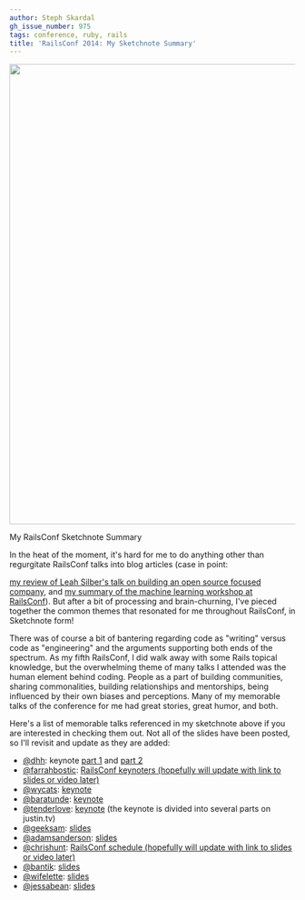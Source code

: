```yaml
---
author: Steph Skardal
gh_issue_number: 975
tags: conference, ruby, rails
title: 'RailsConf 2014: My Sketchnote Summary'
---
```




<img border="0" src="/blog/2014/04/28/railsconf-2014-my-sketchnote-summary/image-0.jpeg" width="810"/>

My RailsConf Sketchnote Summary

In the heat of the moment, it's hard for me to do anything other than regurgitate RailsConf talks into blog articles (case in point: 

[my review of Leah Silber's talk on building an open source focused company](http://blog.endpoint.com/2014/04/building-open-source-software-centric.html), and [my summary of the machine learning workshop at RailsConf](http://blog.endpoint.com/2014/04/railsconf-2014-on-machine-learning.html)). But after a bit of processing and brain-churning, I've pieced together the common themes that resonated for me throughout RailsConf, in Sketchnote form!

There was of course a bit of bantering regarding code as "writing" versus code as "engineering" and the arguments supporting both ends of the spectrum. As my fifth RailsConf, I did walk away with some Rails topical knowledge, but the overwhelming theme of many talks I attended was the human element behind coding. People as a part of building communities, sharing commonalities, building relationships and mentorships, being influenced by their own biases and perceptions. Many of my memorable talks of the conference for me had great stories, great humor, and both.

Here's a list of memorable talks referenced in my sketchnote above if you are interested in checking them out. Not all of the slides have been posted, so I'll revisit and update as they are added:

- [@dhh](http://twitter.com/dhh): keynote [part 1](http://www.justin.tv/confreaks/b/522089408) and [part 2](http://www.justin.tv/confreaks/b/522101045)
- [@farrahbostic](http://twitter.com/farrahbostic): [RailsConf keynoters (hopefully will update with link to slides or video later)](http://railsconf.com/program)
- [@wycats](http://twitter.com/wycats): [keynote](http://www.justin.tv/confreaks/b/522358022)
- [@baratunde](http://twitter.com/baratunde): [keynote](http://www.justin.tv/confreaks/b/522639750)
- [@tenderlove](http://twitter.com/tenderlove): [keynote](http://www.justin.tv/confreaks/b/523059070) (the keynote is divided into several parts on justin.tv)
- [@geeksam](http://twitter.com/geeksam): [slides](http://www.slideshare.net/geeksam/cognitive-shortcuts-models-visualizations-metaphors-and-other-lies)
- [@adamsanderson](http://twitter.com/adamsanderson): [slides](https://speakerdeck.com/adamsanderson/unreasonable-estimates-and-improbable-goals)
- [@chrishunt](http://twitter.com/chrishunt): [RailsConf schedule (hopefully will update with link to slides or video later)](http://railsconf.com/program#prop_270)
- [@bantik](http://twitter.com/bantik): [slides](https://speakerdeck.com/bantik/artisans-and-apprentices)
- [@wifelette](http://twitter.com/wifelette): [slides](https://speakerdeck.com/wifelette/building-an-oss-centric-company-and-why-you-want-to)
- [@jessabean](http://twitter.com/jessabean): [slides](https://speakerdeck.com/jessabean/sketchnoting-creative-notes-for-technical-content)



